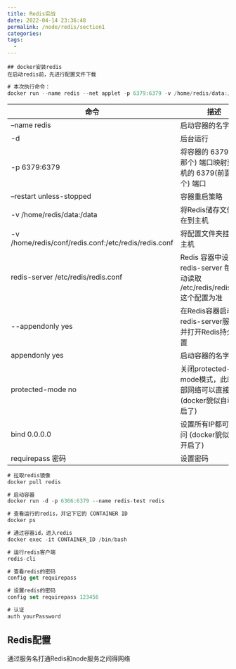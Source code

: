 ```yaml
---
title: Redis实战
date: 2022-04-14 23:36:48
permalink: /node/redis/section1
categories:
tags:
  - 
---
```


    ## docker安装redis
    在启动redis前，先进行配置文件下载
```js
# 本次执行命令：
docker run --name redis --net applet -p 6379:6379 -v /home/redis/data:/data -v /home/redis/conf/redis.conf:/etc/redis/redis.conf redis:latest redis-server /etc/redis/redis.conf --appendonly yes
```

|  命令   | 描述  |
|  ----  | ----  |
| –name redis  | 启动容器的名字 |
| -d  |  后台运行 |
| -p 6379:6379   |  将容器的 6379(后面那个) 端口映射到主机的 6379(前面那个) 端口 |
| –restart unless-stopped | 容器重启策略 |
| -v /home/redis/data:/data  | 将Redis储存文件夹挂在到主机 |
| -v /home/redis/conf/redis.conf:/etc/redis/redis.conf   | 将配置文件夹挂在到主机 |
| redis-server /etc/redis/redis.conf  | Redis 容器中设置 redis-server 每次启动读取 /etc/redis/redis.conf 这个配置为准 |
| --appendonly yes | 在Redis容器启动redis-server服务器并打开Redis持久化配置 |
|appendonly yes | 启动容器的名字 |
| protected-mode no | 关闭protected-mode模式，此时外部网络可以直接访问 (docker貌似自动开启了) |
| bind 0.0.0.0  | 设置所有IP都可以访问 (docker貌似自动开启了) |
| requirepass 密码  | 设置密码 |


```js
# 拉取redis镜像
docker pull redis

# 启动容器
docker run -d -p 6366:6379 --name redis-test redis

# 查看运行的redis，并记下它的 CONTAINER ID
docker ps 

# 通过容器id，进入redis
docker exec -it CONTAINER_ID /bin/bash

# 运行redis客户端
redis-cli

# 查看redis的密码
config get requirepass

# 设置redis的密码
config set requirepass 123456

# 认证
auth yourPassword
```

## Redis配置

通过服务名打通Redis和node服务之间得网络